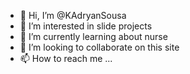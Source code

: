 - 👋 Hi, I’m @KAdryanSousa
- 👀 I’m interested in slide projects
- 🌱 I’m currently learning about nurse
- 💞️ I’m looking to collaborate on this site
- 📫 How to reach me ...

<!---
KAdryanSousa/KAdryanSousa is a ✨ special ✨ repository because its `README.md` (this file) appears on your GitHub profile.
You can click the Preview link to take a look at your changes.
--->
